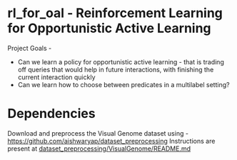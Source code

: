 # rl_for_oal - Reinforcement Learning for Opportunistic Active Learning

Project Goals -
- Can we learn a policy for opportunistic active learning - that is trading off queries that would help in future interactions, with finishing the current interaction quickly
- Can we learn how to choose between predicates in a multilabel setting?

# Dependencies

Download and preprocess the Visual Genome dataset using - https://github.com/aishwaryap/dataset_preprocessing
Instructions are present at [dataset_preprocessing/VisualGenome/README.md](https://github.com/aishwaryap/dataset_preprocessing/blob/master/VisualGenome/README.md)

